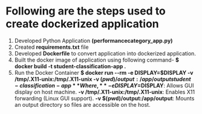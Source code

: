 # Following are the steps used to create dockerized application
1. Developed Python Application **(performancecategory_app.py)**
2. Created **requirements.txt** file
3. Developed **Dockerfile** to convert application into dockerized application.
4. Built the docker image of application using following command-
   **$ docker build -t student-classification-app .**
5.  Run the Docker Container
   **$ docker run --rm -e DISPLAY=$DISPLAY -v /tmp/.X11-unix:/tmp/.X11-unix -v $(pwd)/output:/app/output student-classification-app**
   Where,
   **-e DISPLAY=$DISPLAY**: Allows GUI display on host machine.
   **-v /tmp/.X11-unix:/tmp/.X11-unix**: Enables X11 forwarding (Linux GUI support).
   **-v $(pwd)/output:/app/output**: Mounts an output directory so files are accessible on the host.
